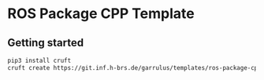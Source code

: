 # ROS Package CPP Template



## Getting started
```bash
pip3 install cruft
cruft create https://git.inf.h-brs.de/garrulus/templates/ros-package-cpp-template
```

